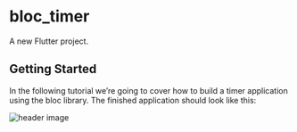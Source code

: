 # bloc_timer

A new Flutter project.

## Getting Started

In the following tutorial we’re going to cover how to build a timer application using the bloc library.
The finished application should look like this:

![header image](https://bloclibrary.dev/assets/gifs/flutter_timer.gif)



